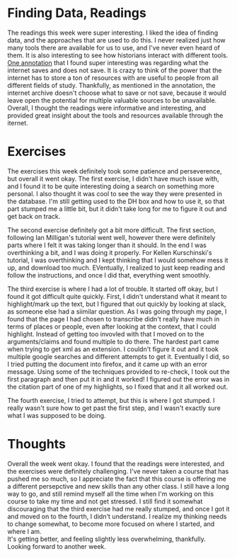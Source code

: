 # Finding Data, Readings
The readings this week were super interesting. I liked the idea of finding data, and the approaches that are used to do this. I never realized just how many tools there are available for us to use, and I've never even heard of them. It is also interesting to see how historians interact with different tools. [One annotation](https://hyp.is/cN18Hnv7Eem9K9t7g7lakA/www.themacroscope.org/?page_id=90) that I found super interesting was regarding what the internet saves and does not save. It is crazy to think of the power that the internet has to store a ton of resources with are useful to people from all different fields of study. Thankfully, as mentioned in the annotation, the internet archive doesn't choose what to save or not save, because it would leave open the potential for multiple valuable sources to be unavailable. Overall, I thought the readings were informative and interesting, and provided great insight about the tools and resources available through the iternet.   

# Exercises
The exercises this week definitely took some patience and perseverence, but overall it went okay.
The first exercise, I didn't have much issue with, and I found it to be quite interesting doing a search on something more personal. I also thought it was cool to see the way they were presented in the database. I'm still getting used to the DH box and how to use it, so that part stumped me a little bit, but it didn't take long for me to figure it out and get back on track. 

The second exercise definitely got a bit more difficult. The first section, following Ian Milligan's tutorial went well, however there were definitely parts where I felt it was taking longer than it should. In the end I was overthinking a bit, and I was doing it properly. For  Kellen Kurschinski's tutorial, I was overthinking and I kept thinking that I would somehow mess it up, and download too much. EVentually, I realized to just keep reading and follow the instructions, and once I did that, everything went smoothly.  

The third exercise is where I had a lot of trouble. It started off okay, but I found it got difficult quite quickly. First, I didn't understand what it meant to highlight/mark up the text, but I figured that out quickly by looking at slack, as someone else had a siimilar question. As I was going through my page, I found that the page I had chosen to transcribe didn't really have much in terms of places or people, even after looking at the context, that I could highlight. Instead of getting too invovled with that I moved on to the arguments/claims and found multiple to do there. The hardest part came when trying to get xml as an extension. I couldn't figure it out and it took multiple google searches and different attempts to get it. Eventually I did, so I tried putting the document into firefox, and it came up with an error message. Using some of the techniques provided to re-check, I took out the first paragraph and then put it in and it worked! I figured out the error was in the citation part of one of my highlights, so I fixed that and it all worked out. 

The fourth exercise, I tried to attempt, but this is where I got stumped. I really wasn't sure how to get past the first step, and I wasn't exactly sure what I was supposed to be doing. 

# Thoughts
Overall the week went okay. I found that the readings were interested, and the exercises were definitely challenging. I've never taken a course that has pushed me so much, so I appreciate the fact that this course is offering me a different persepctive and new skills than any other class. I still have a long way to go, and still remind myself all the time when I'm working on this course to take my time and not get stressed.
I still find it somewhat discouraging that the third exercise had me really stumped, and once I got it and moved on to the fourth, I didn't understand. I realize my thinking needs to change somewhat, to become more focused on where I started, and where I am.  
It's getting better, and feeling slightly less overwhelming, thankfully. Looking forward to another week.  
